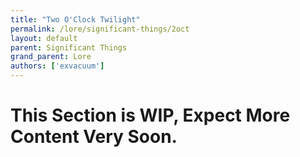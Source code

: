 ```yaml
---
title: "Two O'Clock Twilight"
permalink: /lore/significant-things/2oct
layout: default
parent: Significant Things
grand_parent: Lore
authors: ['exvacuum']
---
```


# This Section is WIP, Expect More Content Very Soon.